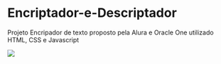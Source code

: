 # Encriptador-e-Descriptador
Projeto Encripador de texto proposto pela Alura e Oracle One
utilizado HTML, CSS e Javascript

<img src="https://cdn.discordapp.com/attachments/912207738598215771/1010611935068295218/rd-img.png">

